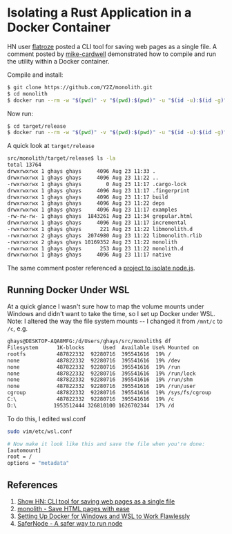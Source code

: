 # Isolating a Rust Application in a Docker Container

HN user [flatroze](https://news.ycombinator.com/user?id=flatroze) posted a CLI tool for saving web pages as a single file. A comment posted by [mike-cardwell](https://news.ycombinator.com/user?id=mike-cardwell) demonstrated how to compile and run the utility within a Docker container.

Compile and install:

```bash
$ git clone https://github.com/Y2Z/monolith.git
$ cd monolith
$ docker run --rm -w "$(pwd)" -v "$(pwd):$(pwd)" -u "$(id -u):$(id -g)" rust cargo install
```

Now run:

```bash
$ cd target/release
$ docker run --rm -w "$(pwd)" -v "$(pwd):$(pwd)" -u "$(id -u):$(id -g)" rust ./monolith https://www.grepular.com > grepular.html
```

A quick look at `target/release`

```bash
src/monolith/target/release$ ls -la
total 13764
drwxrwxrwx 1 ghays ghays     4096 Aug 23 11:33 .
drwxrwxrwx 1 ghays ghays     4096 Aug 23 11:22 ..
-rwxrwxrwx 1 ghays ghays        0 Aug 23 11:17 .cargo-lock
drwxrwxrwx 1 ghays ghays     4096 Aug 23 11:17 .fingerprint
drwxrwxrwx 1 ghays ghays     4096 Aug 23 11:17 build
drwxrwxrwx 1 ghays ghays     4096 Aug 23 11:22 deps
drwxrwxrwx 1 ghays ghays     4096 Aug 23 11:17 examples
-rw-rw-rw- 1 ghays ghays  1843261 Aug 23 11:34 grepular.html
drwxrwxrwx 1 ghays ghays     4096 Aug 23 11:17 incremental
-rwxrwxrwx 1 ghays ghays      221 Aug 23 11:22 libmonolith.d
-rwxrwxrwx 2 ghays ghays  2074980 Aug 23 11:22 libmonolith.rlib
-rwxrwxrwx 2 ghays ghays 10169352 Aug 23 11:22 monolith
-rwxrwxrwx 1 ghays ghays      253 Aug 23 11:22 monolith.d
drwxrwxrwx 1 ghays ghays     4096 Aug 23 11:17 native
```

The same comment poster referenced a [project to isolate node.js](https://gitlab.com/mikecardwell/safernode).

## Running Docker Under WSL

At a quick glance I wasn't sure how to map the volume mounts under Windows and didn't want to take the time, so I set up Docker under WSL. Note: I altered the way the file system mounts -- I changed it from `/mnt/c` to `/c`, e.g.

```bash
ghays@DESKTOP-AQA8MFG:/d/Users/ghays/src/monolith$ df
Filesystem      1K-blocks      Used  Available Use% Mounted on
rootfs          487822332  92280716  395541616  19% /
none            487822332  92280716  395541616  19% /dev
none            487822332  92280716  395541616  19% /run
none            487822332  92280716  395541616  19% /run/lock
none            487822332  92280716  395541616  19% /run/shm
none            487822332  92280716  395541616  19% /run/user
cgroup          487822332  92280716  395541616  19% /sys/fs/cgroup
C:\             487822332  92280716  395541616  19% /c
D:\            1953512444 326810100 1626702344  17% /d
```

To do this, I edited wsl.conf

```bash
sudo vim/etc/wsl.conf

# Now make it look like this and save the file when you're done:
[automount]
root = /
options = "metadata"
```

## References

1. [Show HN: CLI tool for saving web pages as a single file](https://news.ycombinator.com/item?id=20774322)
1. [monolith - Save HTML pages with ease](https://github.com/Y2Z/monolith)
1. [Setting Up Docker for Windows and WSL to Work Flawlessly](https://nickjanetakis.com/blog/setting-up-docker-for-windows-and-wsl-to-work-flawlessly)
1. [SaferNode - A safer way to run node](https://gitlab.com/mikecardwell/safernode)
